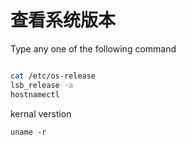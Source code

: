 

# 查看系统版本


Type any one of the following command
```bash

cat /etc/os-release
lsb_release -a
hostnamectl

```



kernal verstion

```
uname -r
```
